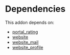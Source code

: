 # Dependencies

This addon depends on:

- [portal_rating](https://github.com/bringout/oca-ocb-website/tree/03e03d5574c9d9e357b09fadc1b8eea46aeb8fc8/odoo-bringout-oca-ocb-portal_rating)
- [website](https://github.com/bringout/oca-ocb-website/tree/03e03d5574c9d9e357b09fadc1b8eea46aeb8fc8/odoo-bringout-oca-ocb-website)
- [website_mail](https://github.com/bringout/oca-ocb-website/tree/03e03d5574c9d9e357b09fadc1b8eea46aeb8fc8/odoo-bringout-oca-ocb-website_mail)
- [website_profile](https://github.com/bringout/oca-ocb-website/tree/03e03d5574c9d9e357b09fadc1b8eea46aeb8fc8/odoo-bringout-oca-ocb-website_profile)
